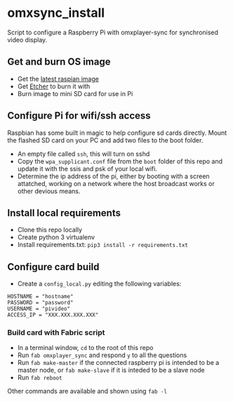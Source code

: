 # omxsync_install

Script to configure a Raspberry Pi with omxplayer-sync for synchronised video display.

## Get and burn OS image

* Get the [latest raspian image](https://downloads.raspberrypi.org/raspbian_lite_latest)
* Get [Etcher](https://www.balena.io/etcher/) to burn it with
* Burn image to mini SD card for use in Pi

## Configure Pi for wifi/ssh access

Raspbian has some built in magic to help configure sd cards directly.
Mount the flashed SD card on your PC and add two files to the boot folder.

* An empty file called `ssh`, this will turn on sshd
* Copy the `wpa_supplicant.conf` file from the `boot` folder of this repo and update it with the ssis and psk of your local wifi.
* Determine the ip address of the pi, either by booting with a screen attatched,
working on a network where the host broadcast works or other devious means.

## Install local requirements

* Clone this repo locally
* Create python 3 virtualenv
* Install requirements.txt: `pip3 install -r requirements.txt`

## Configure card build

* Create a `config_local.py` editing the following variables:

```
HOSTNAME = "hostname"
PASSWORD = "password"
USERNAME = "pivideo"
ACCESS_IP = "XXX.XXX.XXX.XXX"
```

### Build card with Fabric script

* In a terminal window, `cd` to the root of this repo
* Run `fab omxplayer_sync` and respond `y` to all the questions
* Run `fab make-master` if the connected raspberry pi is intended to be a master node, or `fab make-slave` if it is inteded to be a slave node
* Run `fab reboot`

Other commands are available and shown using `fab -l`
